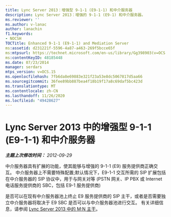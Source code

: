```yaml
---
title: Lync Server 2013：增强型 9-1-1 (E9-1-1) 和中介服务器
description: Lync Server 2013：增强的 9-1-1 (E9-1) 和中介服务器。
ms.reviewer: ''
ms.author: v-lanac
author: lanachin
f1.keywords:
- NOCSH
TOCTitle: Enhanced 9-1-1 (E9-1-1) and Mediation Server
ms:assetid: d231221f-5596-4a87-a463-269f5bcce65f
ms:mtpsurl: https://technet.microsoft.com/en-us/library/Gg398903(v=OCS.15)
ms:contentKeyID: 48185448
ms.date: 07/23/2014
manager: serdars
mtps_version: v=OCS.15
ms.openlocfilehash: 7fb6da8e69883e321f23a53e8dc5067817d5aa66
ms.sourcegitcommit: 36fee89bb887bea4f18b19f17a8c69daf5bc423d
ms.translationtype: MT
ms.contentlocale: zh-CN
ms.lasthandoff: 11/26/2020
ms.locfileid: "49428627"
---
```

# <a name="enhanced-9-1-1-e9-1-1-and-mediation-server-in-lync-server-2013"></a>Lync Server 2013 中的增强型 9-1-1 (E9-1-1) 和中介服务器

<div data-xmlns="http://www.w3.org/1999/xhtml">

<div class="topic" data-xmlns="http://www.w3.org/1999/xhtml" data-msxsl="urn:schemas-microsoft-com:xslt" data-cs="https://msdn.microsoft.com/">

<div data-asp="https://msdn2.microsoft.com/asp">



</div>

<div id="mainSection">

<div id="mainBody">

<span> </span>

_**主题上次修改时间：** 2012-09-29_

中介服务器具有扩展的功能，使其能够与增强的 9-1-1 (E9) 服务提供商正确交互。 中介服务器上不需要特殊配置;默认情况下，E9-1-1 交互所需的 SIP 扩展包括在中介服务器的 SIP 协议中，用于与网关对等 (PSTN 网关、IP PBX 或 Internet 电话服务提供商的 SBC，包括 E9-1 服务提供商) 

是否可以在现有中介服务器池上终止 E9 服务提供商的 SIP 主干，或者是否需要独立中介服务器将取决于 E9 SBC 是否可以与中介服务器池进行交互。 有关详细信息，请参阅 [Lync Server 2013 中的 M:N 主干](lync-server-2013-m-n-trunk.md)。

</div>

<span> </span>

</div>

</div>

</div>

